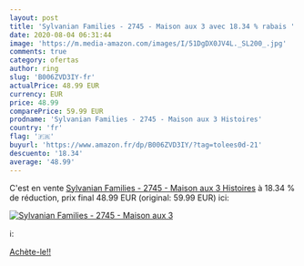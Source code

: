 ```yaml
---
layout: post
title: 'Sylvanian Families - 2745 - Maison aux 3 avec 18.34 % rabais '
date: 2020-08-04 06:31:44
image: 'https://m.media-amazon.com/images/I/51DgDX0JV4L._SL200_.jpg'
comments: true
category: ofertas
author: ring
slug: 'B006ZVD3IY-fr'
actualPrice: 48.99 EUR
currency: EUR
price: 48.99
comparePrice: 59.99 EUR
prodname: 'Sylvanian Families - 2745 - Maison aux 3 Histoires'
country: 'fr'
flag: '🇫🇷'
buyurl: 'https://www.amazon.fr/dp/B006ZVD3IY/?tag=tolees0d-21'
descuento: '18.34'
average: '48.99'
---
```


C'est en vente [Sylvanian Families - 2745 - Maison aux 3 Histoires](https://www.amazon.fr/dp/B006ZVD3IY/?tag=tolees0d-21)  à  18.34 % de réduction, prix final  48.99 EUR (original: 59.99 EUR) ici:

[![Sylvanian Families - 2745 - Maison aux 3](https://m.media-amazon.com/images/I/51DgDX0JV4L._SL200_.jpg)](https://www.amazon.fr/dp/B006ZVD3IY/?tag=tolees0d-21)

ℹ️:


[Achète-le!!](https://www.amazon.fr/dp/B006ZVD3IY/?tag=tolees0d-21)
